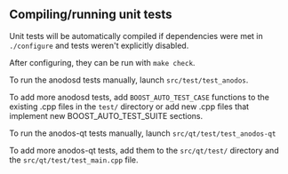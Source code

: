 Compiling/running unit tests
------------------------------------

Unit tests will be automatically compiled if dependencies were met in `./configure`
and tests weren't explicitly disabled.

After configuring, they can be run with `make check`.

To run the anodosd tests manually, launch `src/test/test_anodos`.

To add more anodosd tests, add `BOOST_AUTO_TEST_CASE` functions to the existing
.cpp files in the `test/` directory or add new .cpp files that
implement new BOOST_AUTO_TEST_SUITE sections.

To run the anodos-qt tests manually, launch `src/qt/test/test_anodos-qt`

To add more anodos-qt tests, add them to the `src/qt/test/` directory and
the `src/qt/test/test_main.cpp` file.
